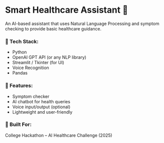 # Smart Healthcare Assistant 🤖

An AI-based assistant that uses Natural Language Processing and symptom checking to provide basic healthcare guidance.

### 🔧 Tech Stack:
- Python
- OpenAI GPT API (or any NLP library)
- Streamlit / Tkinter (for UI)
- Voice Recognition
- Pandas

### 🚀 Features:
- Symptom checker
- AI chatbot for health queries
- Voice input/output (optional)
- Lightweight and user-friendly

### 🏁 Built For:
College Hackathon – AI Healthcare Challenge (2025)
